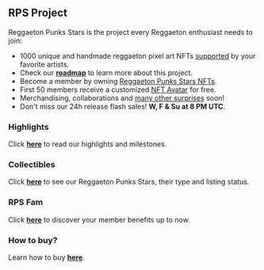 ## RPS Project

Reggaeton Punks Stars is the project every Reggaeton enthusiast needs to join:
* 1000 unique and handmade reggaeton pixel art NFTs [supported](highlights.html) by your favorite artists.
* Check our [<b>roadmap</b>](roadmap.html) to learn more about this project.
* Become a member by owning [Reggaeton Punks Stars NFTs](https://opensea.io/collection/reggaetonpunkstars).
* First 50 members receive a customized [NFT Avatar](https://opensea.io/collection/reggaetoncommunity) for free.
* Merchandising, collaborations and [many other surprises](fam.html) soon!
* Don't miss our 24h release flash sales! <b>W, F & Su at 8 PM UTC</b>.

### Highlights
Click [<b>here</b>](highlights.html) to read our highlights and milestones. <br>

### Collectibles
Click [<b>here</b>](nfts.html) to see our Reggaeton Punks Stars, their type and listing status. <br>

### RPS Fam
Click [<b>here</b>](fam.html) to discover your member benefits up to now. <br>

### How to buy?
Learn how to buy [<b>here</b>](https://www.instagram.com/p/CTw7BcJhhd-/).
